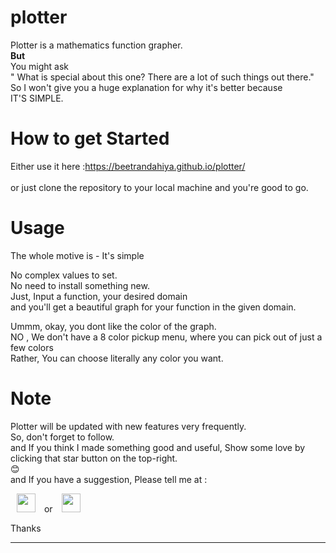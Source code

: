 # plotter
Plotter is a mathematics function grapher.<br>
<b>But</b><br>
You might ask <br>
" What is special about this one? There are a lot of such things out there." <br>
So I won't give you a huge explanation for why it's better because <br>
IT'S SIMPLE.

# How to get Started 
Either use it here :<a href="https://beetrandahiya.github.io/plotter/" target="_blank">https://beetrandahiya.github.io/plotter/</a> <br>
<br>
or just clone the repository to your local machine and you're good to go.<br>

# Usage
The whole motive is - It's simple <br>

No complex values to set.<br>
No need to install something new.<br>
Just, Input a function, your desired domain <br>
and you'll get a beautiful graph for your function in the given domain.<br>

Ummm, okay, you dont like the color of the graph.<br>
NO , We don't have a 8 color pickup menu, where you can pick out of just a few colors<br>
Rather, You can choose literally any color you want.<br>

# Note
Plotter will be updated with new features very frequently. <br>
So, don't forget to follow.<br>
and If you think I made something good and useful, Show some love by clicking that star button on the top-right.<br>
😊 <br>
and If you have a suggestion, Please tell me at : <div padding="10px">
<a href="https://www.instagram.com/prakrishtdahiya/"><img src="https://upload.wikimedia.org/wikipedia/commons/thumb/a/a5/Instagram_icon.png/600px-Instagram_icon.png" width="30px" hspace="10" ></a>    or 
<a href="mailto:beetrandahiya@gmail.com"><img src="https://upload.wikimedia.org/wikipedia/commons/thumb/a/ab/Gmail_Icon.svg/1280px-Gmail_Icon.svg.png" width="30px" hspace="10"></a>

Thanks

<hr>






